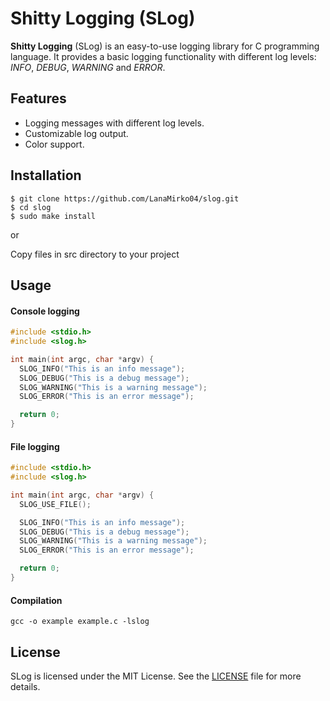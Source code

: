 # Shitty Logging (SLog)

**Shitty Logging** (SLog) is an easy-to-use logging library for C programming language. It provides a basic logging functionality with different log levels: *INFO*, *DEBUG*, *WARNING* and *ERROR*.

## Features

- Logging messages with different log levels.
- Customizable log output.
- Color support.

## Installation

```shell
$ git clone https://github.com/LanaMirko04/slog.git
$ cd slog
$ sudo make install
```

or

Copy files in src directory to your project

## Usage
#### Console logging
```c
#include <stdio.h>
#include <slog.h>

int main(int argc, char *argv) {
  SLOG_INFO("This is an info message");
  SLOG_DEBUG("This is a debug message");
  SLOG_WARNING("This is a warning message");
  SLOG_ERROR("This is an error message");

  return 0;
}
```

#### File logging
```c
#include <stdio.h>
#include <slog.h>

int main(int argc, char *argv) {
  SLOG_USE_FILE();

  SLOG_INFO("This is an info message");
  SLOG_DEBUG("This is a debug message");
  SLOG_WARNING("This is a warning message");
  SLOG_ERROR("This is an error message");

  return 0;
}
```

#### Compilation
```shell
gcc -o example example.c -lslog
```

## License
SLog is licensed under the MIT License. See the [LICENSE](LICENSE) file for more details.
